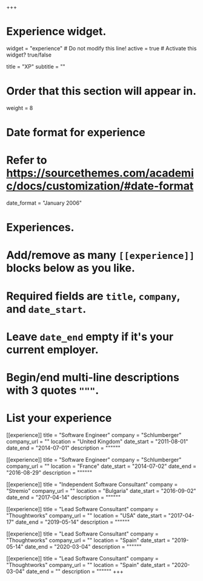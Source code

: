 +++
# Experience widget.
widget = "experience"  # Do not modify this line!
active = true  # Activate this widget? true/false

title = "XP"
subtitle = ""

# Order that this section will appear in.
weight = 8

# Date format for experience
#   Refer to https://sourcethemes.com/academic/docs/customization/#date-format
date_format = "January 2006"

# Experiences.
#   Add/remove as many `[[experience]]` blocks below as you like.
#   Required fields are `title`, `company`, and `date_start`.
#   Leave `date_end` empty if it's your current employer.
#   Begin/end multi-line descriptions with 3 quotes `"""`.
# List your experience
[[experience]]
  title = "Software Engineer"
  company = "Schlumberger"
  company_url = ""
  location = "United Kingdom"
  date_start = "2011-08-01"
  date_end = "2014-07-01"
  description = """"""

[[experience]]
  title = "Software Engineer"
  company = "Schlumberger"
  company_url = ""
  location = "France"
  date_start = "2014-07-02"
  date_end = "2016-08-29"
  description = """"""

[[experience]]
  title = "Independent Software Consultant"
  company = "Stremio"
  company_url = ""
  location = "Bulgaria"
  date_start = "2016-09-02"
  date_end = "2017-04-14"
  description = """"""

[[experience]]
  title = "Lead Software Consultant"
  company = "Thoughtworks"
  company_url = ""
  location = "USA"
  date_start = "2017-04-17"
  date_end = "2019-05-14"
  description = """"""

[[experience]]
  title = "Lead Software Consultant"
  company = "Thoughtworks"
  company_url = ""
  location = "Spain"
  date_start = "2019-05-14"
  date_end = "2020-03-04"
  description = """"""

[[experience]]
  title = "Lead Software Consultant"
  company = "Thoughtworks"
  company_url = ""
  location = "Spain"
  date_start = "2020-03-04"
  date_end = ""
  description = """"""
+++